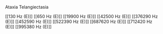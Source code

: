 

Ataxia Telangiectasia

[[130 Hz (E)]]
[[650 Hz (E)]]
[[19900 Hz (E)]]
[[42500 Hz (E)]]
[[376290 Hz (E)]]
[[452590 Hz (E)]]
[[522390 Hz (E)]]
[[687620 Hz (E)]]
[[712420 Hz (E)]]
[[995380 Hz (E)]]